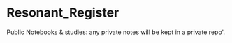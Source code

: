 # Resonant_Register
Public Notebooks &amp; studies: any private notes will be kept in a private repo'.
